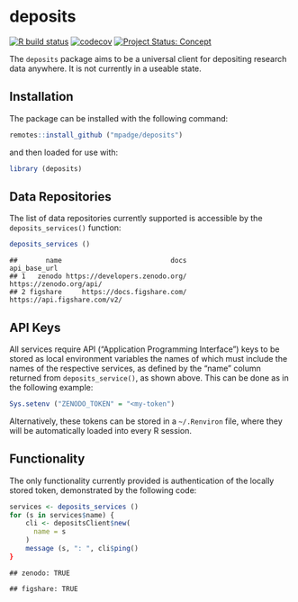 # deposits

<!-- badges: start -->

[![R build
status](https://github.com/ropenscilabs/deposits/workflows/R-CMD-check/badge.svg)](https://github.com/ropenscilabs/deposits/actions?query=workflow%3AR-CMD-check)
[![codecov](https://codecov.io/gh/ropenscilabs/deposits/branch/main/graph/badge.svg)](https://codecov.io/gh/ropenscilabs/deposits)
[![Project Status:
Concept](https://www.repostatus.org/badges/latest/wip.svg)](https://www.repostatus.org/#wip)
<!-- badges: end -->

The `deposits` package aims to be a universal client for depositing
research data anywhere. It is not currently in a useable state.

## Installation

The package can be installed with the following command:

``` r
remotes::install_github ("mpadge/deposits")
```

and then loaded for use with:

``` r
library (deposits)
```

## Data Repositories

The list of data repositories currently supported is accessible by the
`deposits_services()` function:

``` r
deposits_services ()
```

    ##       name                           docs                 api_base_url
    ## 1   zenodo https://developers.zenodo.org/      https://zenodo.org/api/
    ## 2 figshare     https://docs.figshare.com/ https://api.figshare.com/v2/

## API Keys

All services require API (“Application Programming Interface”) keys to
be stored as local environment variables the names of which must include
the names of the respective services, as defined by the “name” column
returned from `deposits_service()`, as shown above. This can be done as
in the following example:

``` r
Sys.setenv ("ZENODO_TOKEN" = "<my-token")
```

Alternatively, these tokens can be stored in a `~/.Renviron` file, where
they will be automatically loaded into every R session.

## Functionality

The only functionality currently provided is authentication of the
locally stored token, demonstrated by the following code:

``` r
services <- deposits_services ()
for (s in services$name) {
    cli <- depositsClient$new(
      name = s
    )
    message (s, ": ", cli$ping()
}
```

    ## zenodo: TRUE

    ## figshare: TRUE

